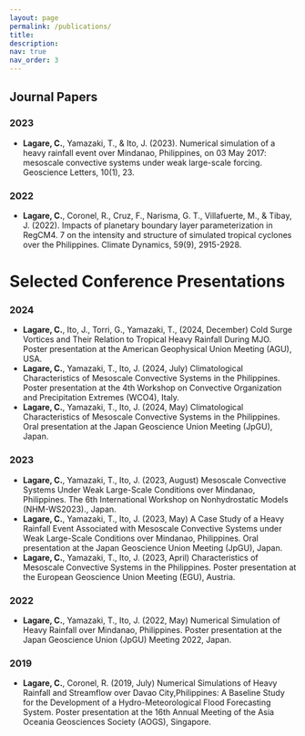 ```yaml
---
layout: page
permalink: /publications/
title:
description: 
nav: true
nav_order: 3
---
```


## Journal Papers

### 2023

- **Lagare, C.**, Yamazaki, T., & Ito, J. (2023). Numerical simulation of a heavy rainfall event over Mindanao, Philippines, on 03 May 2017: mesoscale convective systems under weak large-scale forcing. Geoscience Letters, 10(1), 23.

### 2022

- **Lagare, C.**, Coronel, R., Cruz, F., Narisma, G. T., Villafuerte, M., & Tibay, J. (2022). Impacts of planetary boundary layer parameterization in RegCM4. 7 on the intensity and structure of simulated tropical cyclones over the Philippines. Climate Dynamics, 59(9), 2915-2928.


# Selected Conference Presentations

### 2024
- **Lagare, C.**,  Ito, J., Torri, G., Yamazaki, T., (2024, December) Cold Surge Vortices and Their Relation to Tropical Heavy Rainfall During MJO. Poster presentation at the American Geophysical Union Meeting (AGU), USA.  
- **Lagare, C.**, Yamazaki, T., Ito, J. (2024, July) Climatological Characteristics of Mesoscale Convective Systems in the Philippines. Poster presentation at the 4th Workshop on Convective Organization and Precipitation Extremes (WCO4), Italy.  
- **Lagare, C.**, Yamazaki, T., Ito, J. (2024, May) Climatological Characteristics of Mesoscale Convective Systems in the Philippines. Oral presentation at the Japan Geoscience Union Meeting (JpGU), Japan.

### 2023
- **Lagare, C.**, Yamazaki, T., Ito, J. (2023, August) Mesoscale Convective Systems Under Weak Large-Scale Conditions over Mindanao, Philippines. The 6th International Workshop on Nonhydrostatic Models (NHM-WS2023)., Japan. 
- **Lagare, C.**, Yamazaki, T., Ito, J. (2023, May) A Case Study of a Heavy Rainfall Event Associated with Mesoscale Convective Systems under Weak Large-Scale Conditions over Mindanao, Philippines. Oral presentation at the Japan Geoscience Union Meeting (JpGU), Japan. 
- **Lagare, C.**, Yamazaki, T., Ito, J. (2023, April) Characteristics of Mesoscale Convective Systems in the Philippines. Poster presentation at the European Geoscience Union Meeting (EGU), Austria.

### 2022
- **Lagare, C.**, Yamazaki, T., Ito, J. (2022, May) Numerical Simulation of Heavy Rainfall over Mindanao, Philippines. Poster presentation at the Japan Geoscience Union (JpGU) Meeting 2022, Japan.

### 2019
- **Lagare, C.**, Coronel, R. (2019, July) Numerical Simulations of Heavy Rainfall and Streamflow over Davao City,Philippines: A Baseline Study for the Development of a Hydro-Meteorological Flood Forecasting System. Poster presentation at the 16th Annual Meeting of the Asia Oceania Geosciences Society (AOGS), Singapore.
